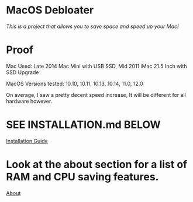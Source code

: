 # MacOS Debloater

*This is a project that allows you to save space and speed up your Mac!*

# Proof

Mac Used: Late 2014 Mac Mini with USB SSD, Mid 2011 iMac 21.5 Inch with SSD Upgrade

MacOS Versions tested: 10.10, 10.11, 10.13, 10.14, 11.0, 12.0

On average, I saw a pretty decent speed increase, It will be different for all hardware however.

# SEE INSTALLATION.md BELOW

[Installation Guide](/docs/INSTALLATION.md)

# Look at the about section for a list of RAM and CPU saving features.

[About](/docs/ABOUT.md)
